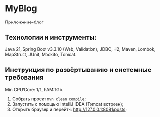 # MyBlog
Приложение-блог

## Технологии и инструменты:
Java 21, Spring Boot v3.3.10 (Web, Validation), JDBC, H2, Maven, Lombok, MapStruct, JUnit, Mockito, Tomcat.

## Инструкция по развёртыванию и системные требования
Min CPU/Core: 1/1, RAM:1Gb.

1. Собрать проект ```mvn clean compile```;
2. Запустить с помощью IntelliJ IDEA (Tomcat встроен);
3. Открыть браузер и перейти: http://127.0.0.1:8081/posts;

